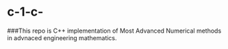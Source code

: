 # c-1-c-
###This repo is C++ implementation of Most Advanced Numerical methods in advnaced engineering mathematics.
